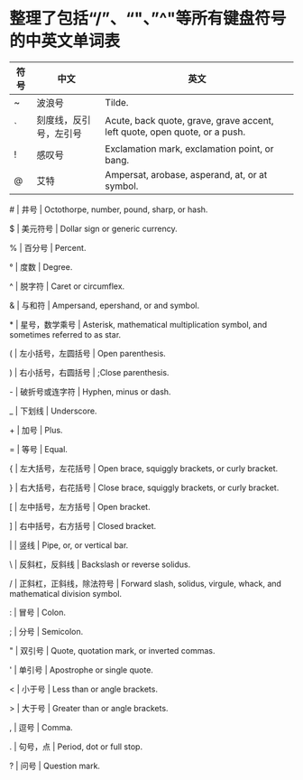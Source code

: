 # 整理了包括“/”、“\"、”^"等所有键盘符号的中英文单词表
符号|中文|英文
-|-|-
~ | 波浪号 | Tilde.
\` | 刻度线，反引号，左引号 | Acute, back quote, grave, grave accent, left quote, open quote, or a push.
\! | 感叹号 | Exclamation mark, exclamation point, or bang.
@ | 艾特 | Ampersat, arobase, asperand, at, or at symbol.

\# | 井号 | Octothorpe, number, pound, sharp, or hash.

$ | 美元符号 | Dollar sign or generic currency.

% | 百分号 | Percent.

°	| 度数 | Degree.

^	| 脱字符	| Caret or circumflex.

&	| 与和符	| Ampersand, epershand, or and symbol.

\*	| 星号，数学乘号	| Asterisk, mathematical multiplication symbol, and sometimes referred to as star.

(	| 左小括号，左圆括号	| Open parenthesis.

)	| 右小括号，右圆括号	| ;Close parenthesis.

\-	| 破折号或连字符	| Hyphen, minus or dash.

\_	| 下划线	| Underscore.

\+	| 加号	| Plus.

\=	| 等号	| Equal. 

\{	| 左大括号，左花括号	| Open brace, squiggly brackets, or curly bracket.

\}	| 右大括号，右花括号	| Close brace, squiggly brackets, or curly bracket.

\[	| 左中括号，左方括号	| Open bracket.

\]	| 右中括号，右方括号	| Closed bracket.

|		| 竖线	| Pipe, or, or vertical bar.

\\	| 反斜杠，反斜线	| Backslash or reverse solidus.

/		| 正斜杠，正斜线，除法符号	| Forward slash, solidus, virgule, whack, and mathematical division symbol.

:	| 冒号	| Colon.

;	| 分号	| Semicolon.

"	| 双引号	| Quote, quotation mark, or inverted commas.

'	| 单引号	| Apostrophe or single quote.

<	| 小于号	| Less than or angle brackets.

\>	| 大于号	| Greater than or angle brackets.

,	| 逗号	| Comma.

\.	| 句号，点	| Period, dot or full stop.

?	| 问号	| Question mark.
